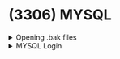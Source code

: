 # (3306) MYSQL

<details>

<summary>Opening .bak files</summary>

```
sqlitebrowser user.bak
```

</details>

<details>

<summary>MYSQL Login</summary>

```
mysql -h <ip of sql server> -P <port> -u <username> -p'password' <database name>
```

</details>
